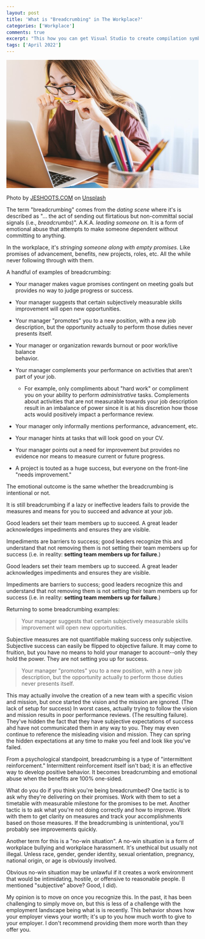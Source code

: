 ```yaml
---
layout: post
title: 'What is "Breadcrumbing" in The Workplace?'
categories: ['Workplace']
comments: true
excerpt: "This how you can get Visual Studio to create compilation symbols based on environment variables like `USERNAME`"
tags: ['April 2022']
---
```

![frustration](../assets/jeshoots-com--2vD8lIhdnw-unsplash.jpg)

Photo by <a href="https://unsplash.com/@jeshoots?utm_source=unsplash&utm_medium=referral&utm_content=creditCopyText">JESHOOTS.COM</a> on <a href="https://unsplash.com/s/photos/confused?utm_source=unsplash&utm_medium=referral&utm_content=creditCopyText">Unsplash</a>
  
The term "breadcrumbing" comes from the _dating scene_ where it's is described
as "... the act of sending out flirtatious but non-committal social signals
(i.e., _breadcrumbs_)". A.K.A. _leading someone on_. It is a form of emotional
abuse that attempts to make someone dependent without committing to anything.

In the workplace, it's _stringing someone along with empty promises._ Like
promises of advancement, benefits, new projects, roles, etc. All the while never
following through with them.

A handful of examples of breadcrumbing:

- Your manager makes vague promises contingent on meeting goals but provides no
  way to judge progress or success.

- Your manager suggests that certain subjectively measurable skills improvement
  will open new opportunities.

- Your manager "promotes" you to a new position, with a new job description, but
  the opportunity actually to perform those duties never presents itself.

- Your manager or organization rewards burnout or poor work/live balance  
  behavior.

- Your manager complements your performance on activities that aren't part of
  your job.

  - For example, only compliments about "hard work" or compliment you on your
    ability to perform _administrative_ tasks. Complements about activities that
    are not measurable towards your job description result in an imbalance of
    power since it is at his discretion how those acts would positively impact a
    performance review.

- Your manager only informally mentions performance, advancement, etc.

- Your manager hints at tasks that will look good on your CV.

- Your manager points out a need for improvement but provides no evidence nor
  means to measure current or future progress.

- A project is touted as a huge success, but everyone on the front-line "needs
  improvement."

The emotional outcome is the same whether the breadcrumbing is intentional or
not.

It is still breadcrumbing if a lazy or ineffective leaders fails to provide the
measures and means for you to succeed and advance at your job.

Good leaders set their team members up to succeed. A great leader acknowledges
impediments and ensures they are visible.

Impediments are barriers to success; good leaders recognize this and understand
that not removing them is not setting their team members up for success (i.e. in
reality: **setting team members up for failure**.)

Good leaders set their team members up to succeed. A great leader acknowledges
impediments and ensures they are visible.

Impediments are barriers to success; good leaders recognize this and understand
that not removing them is not setting their team members up for success (i.e. in
reality: **setting team members up for failure**.)

Returning to some breadcrumbing examples:

> Your manager suggests that certain subjectively measurable skills improvement
> will open new opportunities.

Subjective measures are not quantifiable making success only subjective.
Subjective success can easily be flipped to objective failure. It may come to
fruition, but you have no means to hold your manager to account--only they hold
the power. They are not setting you up for success.

> Your manager "promotes" you to a new position, with a new job description, but
> the opportunity actually to perform those duties never presents itself.

This may actually involve the creation of a new team with a specific vision and
mission, but once started the vision and the mission are ignored. (The lack of
setup for success) In worst cases, actually trying to follow the vision and
mission results in poor performance reviews. (The resulting failure). They've
hidden the fact that they have subjective expectations of success ahd have not
communicated them in any way to you. They may even continue to reference the
misleading vision and mission. They can spring the hidden expectations at any
time to make you feel and look like you've failed.

From a psychological standpoint, breadcrumbing is a type of "intermittent reinforcement."
Intermittent reinforcement itself isn't bad; it is an effective way to develop positive
behavior. It becomes breadcrumbing and emotional abuse when the benefits are
100% one-sided.

What do you do if you think you're being breadcrumbed? One tactic is to ask why
they're delivering on their promises. Work with them to set a timetable with
measurable milestone for the promises to be met. Another tactic is to ask what
you're not doing correctly and how to improve. Work with them to get clarity on
measures and track your accomplishments based on those measures. If the
breadcrumbing is unintentional, you'll probably see improvements quickly.

Another term for this is a "no-win situation". A no-win situation is a form of
workplace bullying and workplace harassment. It's unethical but usually not
illegal. Unless race, gender, gender identity, sexual orientation, pregnancy,
national origin, or age is obviously involved.

Obvious no-win situation may be unlawful if it creates a work environment that
would be intimidating, hostile, or offensive to reasonable people. (I mentioned
"subjective" above? Good, I did).

My opinion is to move on once you recognize this. In the past, it has been
challenging to simply move on, but this is less of a challenge with the employment landscape
being what is is recently. This behavior shows how your employer views your worth;
it's up to you how much worth to give to your employer. I don't recommend
providing them more worth than they offer you.

<!--
https://fairygodboss.com/articles/signs-youre-being-breadcrumbed-at-work-and-how-to-deal
https://www.hrmonline.com.au/section/featured/breadcrumbing-ghosting-workplace/
https://www.forbes.com/sites/jackkelly/2019/09/04/breadcrumbing-how-to-read-the-signs-and-avoid-being-strung-along-in-your-career/?sh=10b11edc4b6b
-->